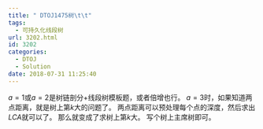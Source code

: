 ```yaml
---
title: " DTOJ1475树\t\t"
tags:
  - 可持久化线段树
url: 3202.html
id: 3202
categories:
  - DTOJ
  - Solution
date: 2018-07-31 11:25:40
---
```


$a=1$或$a=2$是树链剖分+线段树模板题，或者倍增也行。 $a=3$时，如果知道两点距离，就是树上第$k$大的问题了。 两点距离可以预处理每个点的深度，然后求出$LCA$就可以了。 那么就变成了求树上第$k$大。 写个树上主席树即可。
